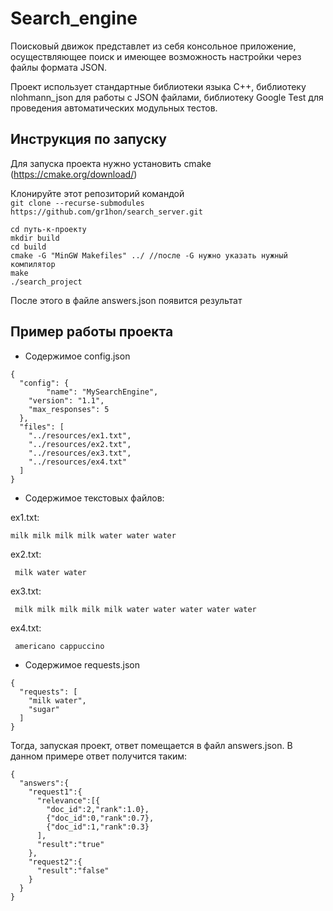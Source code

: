 # Search_engine

Поисковый движок представлет из себя консольное приложение, осуществляющее поиск и имеющее возможность настройки через файлы формата JSON.

Проект использует стандартные библиотеки языка C++, библиотеку nlohmann_json для работы с JSON файлами, библиотеку Google Test для проведения автоматических модульных тестов.

## Инструкция по запуску
Для запуска проекта нужно установить cmake (https://cmake.org/download/)

Клонируйте этот репозиторий командой  
```git clone --recurse-submodules https://github.com/gr1hon/search_server.git```
```
cd путь-к-проекту
mkdir build
cd build
cmake -G "MinGW Makefiles" ../ //после -G нужно указать нужный компилятор
make
./search_project
```
После этого в файле answers.json появится результат
## Пример работы проекта

- Содержимое config.json
```
{
  "config": {
		"name": "MySearchEngine",
    "version": "1.1",
    "max_responses": 5
  },
  "files": [
    "../resources/ex1.txt",
    "../resources/ex2.txt",
    "../resources/ex3.txt",
    "../resources/ex4.txt"
  ]
}
```
- Содержимое текстовых файлов:

 ex1.txt:
 ```
 milk milk milk milk water water water
```
 ex2.txt:
```
 milk water water
```
 ex3.txt:
```
 milk milk milk milk milk water water water water water
```
 ex4.txt:
```
 americano cappuccino
```

- Содержимое requests.json
```
{
  "requests": [
    "milk water",
    "sugar"
  ]
}
```
Тогда, запуская проект, ответ помещается в файл answers.json. В данном примере ответ получится таким:
```
{
  "answers":{
    "request1":{
      "relevance":[{
        "doc_id":2,"rank":1.0},
        {"doc_id":0,"rank":0.7},
        {"doc_id":1,"rank":0.3}
      ],
      "result":"true"
    },
    "request2":{
      "result":"false"
    }
  }
}
```
